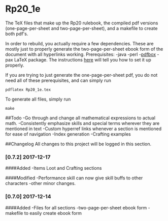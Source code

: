 # Rp20_1e
The TeX files that make up the Rp20 rulebook, the compiled pdf versions (one-page-per-sheet and two-page-per-sheet), and a makefile to create both pdf's.

In order to rebuild, you actually require a few dependencies. These are mostly just to properly generate the two-page-per-sheet ebook form of the document with all hyperlinks working.
Prerequisites:
-java
-perl
-[pdfbox](https://sourceforge.net/projects/pdfbox/files/)
-pax LaTeX package. The instructions [here](https://bryanwweber.com/writing/personal/2014/04/13/use-pax-to-extract-and-include-links-from-external-pdf-files-in-latex-on-windows/ "Installing pax") will tell you how to set it up properly.

If you are trying to just generate the one-page-per-sheet pdf, you do not need all of these prerequisites, and can simply run
```
pdflatex Rp20_1e.tex
```

To generate all files, simply run
```
make
```

##Todo
-Go through and change all mathematical expressions to actual math.
-Consistently emphasize skills and special terms wherever they are mentioned in text
-Custom hyperref links whenever a section is mentioned for ease of navigation
-Index generation
-Crafting examples

##Changelog
All changes to this project will be logged in this section.

### [0.7.2] 2017-12-17
####Added
-Items Loot and Crafting sections

####Modified
-Performance skill can now give skill buffs to other characters
-other minor changes.

### [0.7.0] 2017-12-14
####Added
-Files for all sections
-two-page-per-sheet ebook form
-makefile to easily create ebook form
